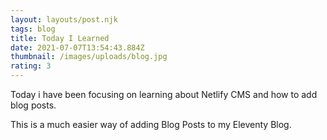```yaml
---
layout: layouts/post.njk
tags: blog
title: Today I Learned
date: 2021-07-07T13:54:43.884Z
thumbnail: /images/uploads/blog.jpg
rating: 3
---
```

Today i have been focusing on learning about Netlify CMS and how to add blog posts.

This is a much easier way of adding Blog Posts to my Eleventy Blog.